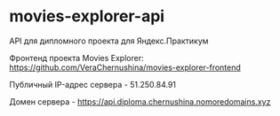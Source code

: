 # movies-explorer-api
API для дипломного проекта для Яндекс.Практикум

Фронтенд проекта Movies Explorer: https://github.com/VeraChernushina/movies-explorer-frontend

Публичный IP-адрес сервера - 51.250.84.91

Домен сервера - https://api.diploma.chernushina.nomoredomains.xyz
